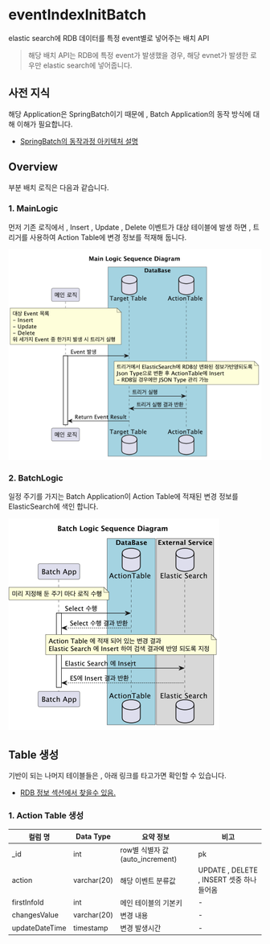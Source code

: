 # eventIndexInitBatch
elastic search에 RDB 데이터를 특정 event별로 넣어주는 배치 API
>해당 배치 API는 RDB에 특정 event가 발생했을 경우, 해당 evnet가 발생한 로우만 elastic search에 넣어줍니다.

## 사전 지식
해당 Application은 SpringBatch이기 때문에 , Batch Application의 동작 방식에 대해 이해가 필요합니다.
- [SpringBatch의 동작과정 아키텍처 설명](../allIndexInitBatch/SpringBatch_사용방안.md)

## Overview
부분 배치 로직은 다음과 같습니다.

### 1. MainLogic
먼저 기존 로직에서 , Insert , Update , Delete 이벤트가 대상 테이블에 발생 하면 , 트리거를 사용하여 Action Table에 변경 정보를 적재해 둡니다.

![mainLogic](../Images/mainLogic.png)

### 2. BatchLogic
일정 주기를 가지는 Batch Application이 Action Table에 적재된 변경 정보를 ElasticSearch에 색인 합니다.

![batchLogic](../Images/batchLogic.png)

## Table 생성
기반이 되는 나머지 테이블들은 , 아래 링크를 타고가면 확인할 수 있습니다.
- [RDB 정보 섹션에서 찾을수 있음.](../allIndexInitBatch/사용방안.md)

### 1. Action Table 생성
| 컬럼 명             | Data Type   | 요약 정보                       | 비고                                 |
|------------------|-------------|-----------------------------|------------------------------------|
| _id | int         | row별 식별자 값 (auto_increment) | pk                                 |
| action     | varchar(20) | 해당 이벤트 분류값                  | UPDATE , DELETE , INSERT 셋중 하나 들어옴 |
| firstInfoId     | int         | 메인 테이블의 기본키                 | -                                  |
| changesValue     | varchar(20) | 변경 내용                       | -                                  |
| updateDateTime     | timestamp   | 변경 발생시간                     | -                                  |

### 
